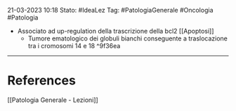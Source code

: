 21-03-2023 10:18
Stato: #IdeaLez
Tag: #PatologiaGenerale #Oncologia #Patologia 

- Associato ad up-regulation della trascrizione della bcl2 [[Apoptosi]]
	- Tumore ematologico dei globuli bianchi conseguente a traslocazione tra i cromosomi 14 e 18 ^9f36ea




---
# References 

[[Patologia Generale - Lezioni]]